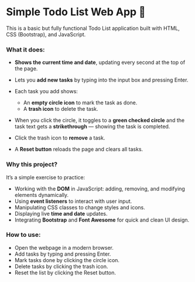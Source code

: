 # Simple Todo List Web App 🚀

This is a basic but fully functional Todo List application built with HTML, CSS (Bootstrap), and JavaScript.

### What it does:

* **Shows the current time and date**, updating every second at the top of the page.
* Lets you **add new tasks** by typing into the input box and pressing Enter.
* Each task you add shows:

  * An **empty circle icon** to mark the task as done.
  * A **trash icon** to delete the task.
* When you click the circle, it toggles to a **green checked circle** and the task text gets a **strikethrough** — showing the task is completed.
* Click the trash icon to **remove** a task.
* A **Reset button** reloads the page and clears all tasks.

### Why this project?

It’s a simple exercise to practice:

* Working with the **DOM** in JavaScript: adding, removing, and modifying elements dynamically.
* Using **event listeners** to interact with user input.
* Manipulating CSS classes to change styles and icons.
* Displaying live **time and date** updates.
* Integrating **Bootstrap** and **Font Awesome** for quick and clean UI design.

### How to use:

* Open the webpage in a modern browser.
* Add tasks by typing and pressing Enter.
* Mark tasks done by clicking the circle icon.
* Delete tasks by clicking the trash icon.
* Reset the list by clicking the Reset button.
